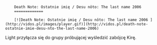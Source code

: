 
        Death Note: Ostatnie imię / Desu nôto: The last name 2006 
        =============
        
        [![Death Note: Ostatnie imię / Desu nôto: The last name 2006 ](http://vidos.pl/images/player.gif)](http://vidos.pl/death-note-ostatnie-imie-desu-nto-the-last-name-2006)
        
        
 Light przyłącza się do grupy próbującej wyśledzić zabójcę Kirę.
    